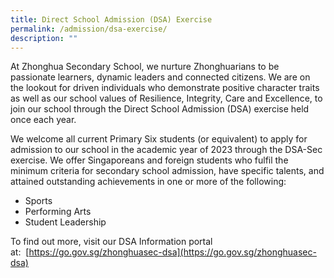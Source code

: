 ```yaml
---
title: Direct School Admission (DSA) Exercise
permalink: /admission/dsa-exercise/
description: ""
---
```

At Zhonghua Secondary School, we nurture Zhonghuarians to be passionate learners, dynamic leaders and connected citizens. We are on the lookout for driven individuals who demonstrate positive character traits as well as our school values of Resilience, Integrity, Care and Excellence, to join our school through the Direct School Admission (DSA) exercise held once each year.  

We welcome all current Primary Six students (or equivalent) to apply for admission to our school in the academic year of 2023 through the DSA-Sec exercise. We offer Singaporeans and foreign students who fulfil the minimum criteria for secondary school admission, have specific talents, and attained outstanding achievements in one or more of the following:

*   Sports
*   Performing Arts
*   Student Leadership 

To find out more, visit our DSA Information portal at:  [https://go.gov.sg/zhonghuasec-dsa](https://go.gov.sg/zhonghuasec-dsa)
